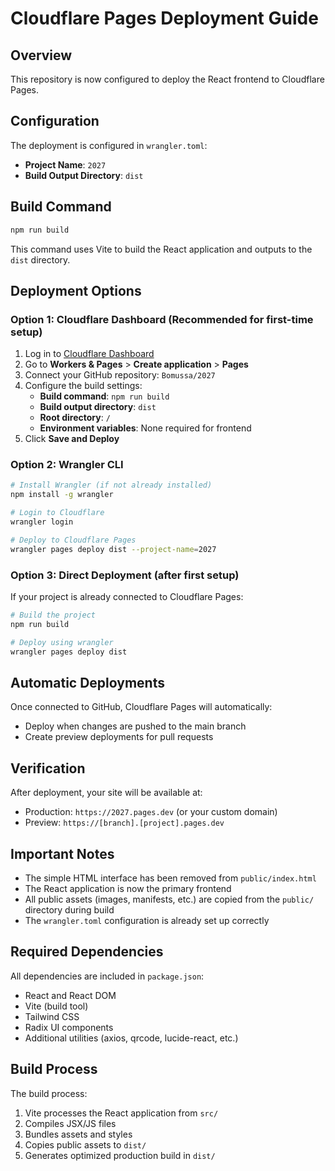 # Cloudflare Pages Deployment Guide

## Overview
This repository is now configured to deploy the React frontend to Cloudflare Pages.

## Configuration
The deployment is configured in `wrangler.toml`:
- **Project Name**: `2027`
- **Build Output Directory**: `dist`

## Build Command
```bash
npm run build
```

This command uses Vite to build the React application and outputs to the `dist` directory.

## Deployment Options

### Option 1: Cloudflare Dashboard (Recommended for first-time setup)
1. Log in to [Cloudflare Dashboard](https://dash.cloudflare.com/)
2. Go to **Workers & Pages** > **Create application** > **Pages**
3. Connect your GitHub repository: `Bomussa/2027`
4. Configure the build settings:
   - **Build command**: `npm run build`
   - **Build output directory**: `dist`
   - **Root directory**: `/`
   - **Environment variables**: None required for frontend
5. Click **Save and Deploy**

### Option 2: Wrangler CLI
```bash
# Install Wrangler (if not already installed)
npm install -g wrangler

# Login to Cloudflare
wrangler login

# Deploy to Cloudflare Pages
wrangler pages deploy dist --project-name=2027
```

### Option 3: Direct Deployment (after first setup)
If your project is already connected to Cloudflare Pages:
```bash
# Build the project
npm run build

# Deploy using wrangler
wrangler pages deploy dist
```

## Automatic Deployments
Once connected to GitHub, Cloudflare Pages will automatically:
- Deploy when changes are pushed to the main branch
- Create preview deployments for pull requests

## Verification
After deployment, your site will be available at:
- Production: `https://2027.pages.dev` (or your custom domain)
- Preview: `https://[branch].[project].pages.dev`

## Important Notes
- The simple HTML interface has been removed from `public/index.html`
- The React application is now the primary frontend
- All public assets (images, manifests, etc.) are copied from the `public/` directory during build
- The `wrangler.toml` configuration is already set up correctly

## Required Dependencies
All dependencies are included in `package.json`:
- React and React DOM
- Vite (build tool)
- Tailwind CSS
- Radix UI components
- Additional utilities (axios, qrcode, lucide-react, etc.)

## Build Process
The build process:
1. Vite processes the React application from `src/`
2. Compiles JSX/JS files
3. Bundles assets and styles
4. Copies public assets to `dist/`
5. Generates optimized production build in `dist/`
